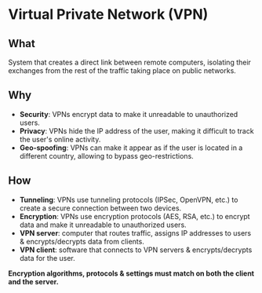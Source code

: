 # Virtual Private Network (VPN)

## What

System that creates a direct link between remote computers, isolating their
exchanges from the rest of the traffic taking place on public networks.

## Why

- **Security**: VPNs encrypt data to make it unreadable to unauthorized users.
- **Privacy**: VPNs hide the IP address of the user, making it difficult to
track the user's online activity.
- **Geo-spoofing**: VPNs can make it appear as if the user is located in a
different country, allowing to bypass geo-restrictions.

## How

- **Tunneling**: VPNs use tunneling protocols (IPSec, OpenVPN, etc.) to create
a secure connection between two devices.
- **Encryption**: VPNs use encryption protocols (AES, RSA, etc.) to encrypt
data and make it unreadable to unauthorized users.
- **VPN server**: computer that routes traffic, assigns IP addresses
to users & encrypts/decrypts data from clients.
- **VPN client**: software that connects to VPN servers & encrypts/decrypts
data for the user.

**Encryption algorithms, protocols & settings must match on both the client**
**and the server.**
